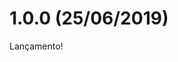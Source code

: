 [comment]: # (@label @portinari/tslint)
[comment]: # (@link release-notes/po-tslint)
[comment]: # (@orderBy 18)
[comment]: # (@topics Estrutura, Compatibilidade, Novas regras, Melhorias, Bugs corrigidos, **Dependências**, **BREAKING CHANGES**, **CÓDIGOS DEPRECIADOS**)

# 1.0.0 (25/06/2019)

Lançamento!